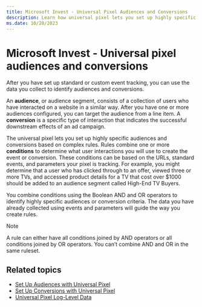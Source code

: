 ```yaml
---
title: Microsoft Invest - Universal Pixel Audiences and Conversions
description: Learn how universal pixel lets you set up highly specific audiences and conversions based on complex rules.
ms.date: 10/28/2023
---
```



# Microsoft Invest - Universal pixel audiences and conversions

After you have set up standard or custom event tracking, you can use the data you collect to identify audiences and conversions.

An **audience**, or audience segment, consists of a collection of users who have interacted on a website in a similar way. After you have one or more audiences configured, you can target the audience from a line item. A **conversion** is a specific type of interaction that indicates the successful downstream effects of an ad campaign.

The universal pixel lets you set up highly specific audiences and conversions based on complex rules. Rules combine one or more **conditions** to determine what user interactions you will use to create the event or conversion. These conditions can be based on the URLs, standard events, and parameters your pixel is tracking. For example, you might determine that a user who has clicked through to an offer, viewed three or more TVs, and accessed product details for a TV that cost over $1000 should be added to an audience segment called High-End TV Buyers.

You combine conditions using the Boolean AND and OR operators to identify highly specific audiences or conversion criteria. The data you have already collected using events and parameters will guide the way you create rules.

> [!NOTE]
> A rule can either have all conditions joined by AND operators or all conditions joined by OR operators. You can’t combine AND and OR in the same ruleset.

## Related topics

- [Set Up Audiences with Universal Pixel](set-up-audiences-with-universal-pixel.md)
- [Set Up Conversions with Universal Pixel](set-up-conversions-with-universal-pixel.md)
- [Universal Pixel Log-Level Data](../log-level-data/universal-pixel-feed.md)
